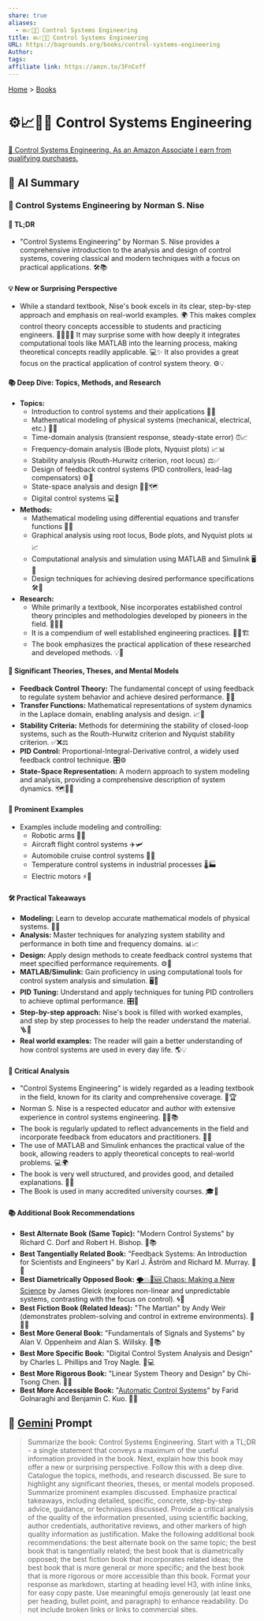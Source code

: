 ```yaml
---
share: true
aliases:
  - ⚙️📈🎯🤖 Control Systems Engineering
title: ⚙️📈🎯🤖 Control Systems Engineering
URL: https://bagrounds.org/books/control-systems-engineering
Author: 
tags: 
affiliate link: https://amzn.to/3FnCeff
---
```

[Home](../index.md) > [Books](./index.md)  
# ⚙️📈🎯🤖 Control Systems Engineering  
[🛒 Control Systems Engineering. As an Amazon Associate I earn from qualifying purchases.](https://amzn.to/3FnCeff)  
  
## 🤖 AI Summary  
### 📖 Control Systems Engineering by Norman S. Nise  
  
#### 🎯 TL;DR  
  
* "Control Systems Engineering" by Norman S. Nise provides a comprehensive introduction to the analysis and design of control systems, covering classical and modern techniques with a focus on practical applications. 🛠️📚  
  
#### 💡 New or Surprising Perspective  
  
* While a standard textbook, Nise's book excels in its clear, step-by-step approach and emphasis on real-world examples. 🌍 This makes complex control theory concepts accessible to students and practicing engineers. 🧑‍🎓🧑‍🔧 It may surprise some with how deeply it integrates computational tools like MATLAB into the learning process, making theoretical concepts readily applicable. 💻✨ It also provides a great focus on the practical application of control system theory. ⚙️💡  
  
#### 📚 Deep Dive: Topics, Methods, and Research  
  
* **Topics:**  
    * Introduction to control systems and their applications 🤖🌐  
    * Mathematical modeling of physical systems (mechanical, electrical, etc.) 📐📏  
    * Time-domain analysis (transient response, steady-state error) ⏰📈  
    * Frequency-domain analysis (Bode plots, Nyquist plots) 📈📊  
    * Stability analysis (Routh-Hurwitz criterion, root locus) ⚖️✅  
    * Design of feedback control systems (PID controllers, lead-lag compensators) ⚙️🔧  
    * State-space analysis and design 🧑‍💻🗺️  
    * Digital control systems 💻🔢  
* **Methods:**  
    * Mathematical modeling using differential equations and transfer functions 📝🔢  
    * Graphical analysis using root locus, Bode plots, and Nyquist plots 📊📈  
    * Computational analysis and simulation using MATLAB and Simulink 🖥️🧪  
    * Design techniques for achieving desired performance specifications 🛠️🎯  
* **Research:**  
    * While primarily a textbook, Nise incorporates established control theory principles and methodologies developed by pioneers in the field. 📜🧑‍🔬  
    * It is a compendium of well established engineering practices. 👷‍♂️🏗️  
    * The book emphasizes the practical application of these researched and developed methods. 💡🔧  
  
#### 🧠 Significant Theories, Theses, and Mental Models  
  
* **Feedback Control Theory:** The fundamental concept of using feedback to regulate system behavior and achieve desired performance. 🔄🎯  
* **Transfer Functions:** Mathematical representations of system dynamics in the Laplace domain, enabling analysis and design. 📈📝  
* **Stability Criteria:** Methods for determining the stability of closed-loop systems, such as the Routh-Hurwitz criterion and Nyquist stability criterion. ✅❌⚖️  
* **PID Control:** Proportional-Integral-Derivative control, a widely used feedback control technique. 🎛️⚙️  
* **State-Space Representation:** A modern approach to system modeling and analysis, providing a comprehensive description of system dynamics. 🗺️🧑‍💻  
  
#### 📌 Prominent Examples  
  
* Examples include modeling and controlling:  
    * Robotic arms 🦾🤖  
    * Aircraft flight control systems ✈️🛩️  
    * Automobile cruise control systems 🚗💨  
    * Temperature control systems in industrial processes 🌡️🏭  
    * Electric motors ⚡🔌  
  
#### 🛠️ Practical Takeaways  
  
* **Modeling:** Learn to develop accurate mathematical models of physical systems. 📝📐  
* **Analysis:** Master techniques for analyzing system stability and performance in both time and frequency domains. 📊📈  
* **Design:** Apply design methods to create feedback control systems that meet specified performance requirements. ⚙️🎯  
* **MATLAB/Simulink:** Gain proficiency in using computational tools for control system analysis and simulation. 🖥️🧪  
* **PID Tuning:** Understand and apply techniques for tuning PID controllers to achieve optimal performance. 🎛️🔧  
* **Step-by-step approach:** Nise's book is filled with worked examples, and step by step processes to help the reader understand the material. 🪜📖  
* **Real world examples:** The reader will gain a better understanding of how control systems are used in every day life. 🌎💡  
  
#### 🧐 Critical Analysis  
  
* "Control Systems Engineering" is widely regarded as a leading textbook in the field, known for its clarity and comprehensive coverage. 🥇🏆  
* Norman S. Nise is a respected educator and author with extensive experience in control systems engineering. 🧑‍🏫📚  
* The book is regularly updated to reflect advancements in the field and incorporate feedback from educators and practitioners. 🔄🆕  
* The use of MATLAB and Simulink enhances the practical value of the book, allowing readers to apply theoretical concepts to real-world problems. 💻🌍  
* The book is very well structured, and provides good, and detailed explanations. 📖✅  
* The Book is used in many accredited university courses. 🎓🏫  
  
#### 📚 Additional Book Recommendations  
  
* **Best Alternate Book (Same Topic):** "Modern Control Systems" by Richard C. Dorf and Robert H. Bishop. 🔄📚  
* **Best Tangentially Related Book:** "Feedback Systems: An Introduction for Scientists and Engineers" by Karl J. Åström and Richard M. Murray. 🔗💡  
* **Best Diametrically Opposed Book:** [🌪️💥🦋🆕 Chaos: Making a New Science](./chaos.md) by James Gleick (explores non-linear and unpredictable systems, contrasting with the focus on control). 🌀🌌  
* **Best Fiction Book (Related Ideas):** "The Martian" by Andy Weir (demonstrates problem-solving and control in extreme environments). 🚀🧑‍🚀  
* **Best More General Book:** "Fundamentals of Signals and Systems" by Alan V. Oppenheim and Alan S. Willsky. 📶📚  
* **Best More Specific Book:** "Digital Control System Analysis and Design" by Charles L. Phillips and Troy Nagle. 🔢💻  
* **Best More Rigorous Book:** "Linear System Theory and Design" by Chi-Tsong Chen. 📐📏  
* **Best More Accessible Book:** "[Automatic Control Systems](./automatic-control-systems.md)" by Farid Golnaraghi and Benjamin C. Kuo. 📖😊  
  
## 💬 [Gemini](https://gemini.google.com) Prompt  
> Summarize the book: Control Systems Engineering. Start with a TL;DR - a single statement that conveys a maximum of the useful information provided in the book. Next, explain how this book may offer a new or surprising perspective. Follow this with a deep dive. Catalogue the topics, methods, and research discussed. Be sure to highlight any significant theories, theses, or mental models proposed. Summarize prominent examples discussed. Emphasize practical takeaways, including detailed, specific, concrete, step-by-step advice, guidance, or techniques discussed. Provide a critical analysis of the quality of the information presented, using scientific backing, author credentials, authoritative reviews, and other markers of high quality information as justification. Make the following additional book recommendations: the best alternate book on the same topic; the best book that is tangentially related; the best book that is diametrically opposed; the best fiction book that incorporates related ideas; the best book that is more general or more specific; and the best book that is more rigorous or more accessible than this book. Format your response as markdown, starting at heading level H3, with inline links, for easy copy paste. Use meaningful emojis generously (at least one per heading, bullet point, and paragraph) to enhance readability. Do not include broken links or links to commercial sites.